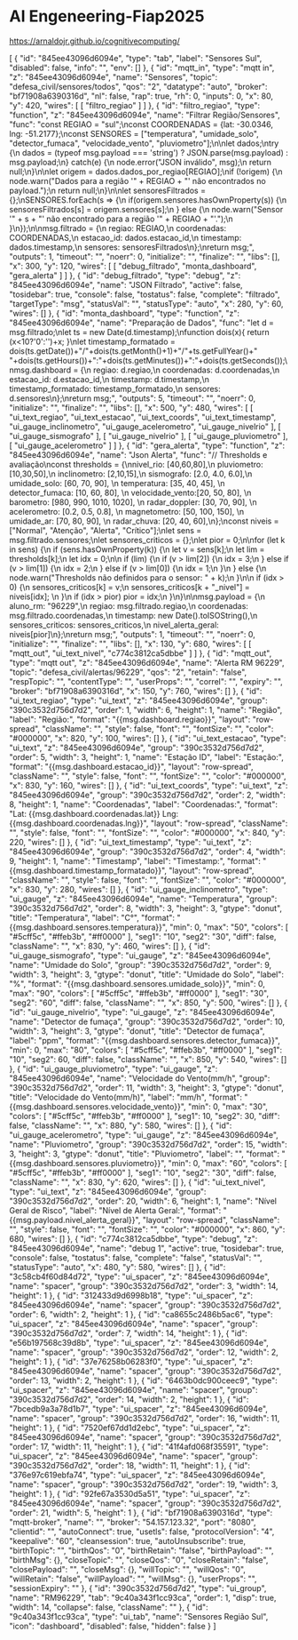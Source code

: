 # AI Engeneering-Fiap2025

 https://arnaldojr.github.io/cognitivecomputing/


[
    {
        "id": "845ee43096d6094e",
        "type": "tab",
        "label": "Sensores Sul",
        "disabled": false,
        "info": "",
        "env": []
    },
    {
        "id": "mqtt_in",
        "type": "mqtt in",
        "z": "845ee43096d6094e",
        "name": "Sensores",
        "topic": "defesa_civil/sensores/todos",
        "qos": "2",
        "datatype": "auto",
        "broker": "bf71908a6390316d",
        "nl": false,
        "rap": true,
        "rh": 0,
        "inputs": 0,
        "x": 80,
        "y": 420,
        "wires": [
            [
                "filtro_regiao"
            ]
        ]
    },
    {
        "id": "filtro_regiao",
        "type": "function",
        "z": "845ee43096d6094e",
        "name": "Filtrar Região/Sensores",
        "func": "const REGIAO = \"sul\";\nconst COORDENADAS = {lat: -30.0346, lng: -51.2177};\nconst SENSORES = [\"temperatura\", \"umidade_solo\", \"detector_fumaca\", \"velocidade_vento\", \"pluviometro\"];\n\nlet dados;\ntry {\n dados = (typeof msg.payload === 'string') ? JSON.parse(msg.payload) : msg.payload;\n} catch(e) {\n node.error(\"JSON inválido\", msg);\n return null;\n}\n\nlet origem = dados.dados_por_regiao[REGIAO];\nif (!origem) {\n node.warn(\"Dados para a região '\" + REGIAO + \"' não encontrados no payload.\");\n return null;\n}\n\nlet sensoresFiltrados = {};\nSENSORES.forEach(s => {\n if(origem.sensores.hasOwnProperty(s)) {\n sensoresFiltrados[s] = origem.sensores[s];\n } else {\n node.warn(\"Sensor '\" + s + \"' não encontrado para a região '\" + REGIAO + \"'.\");\n }\n});\n\nmsg.filtrado = {\n regiao: REGIAO,\n coordenadas: COORDENADAS,\n estacao_id: dados.estacao_id,\n timestamp: dados.timestamp,\n sensores: sensoresFiltrados\n};\nreturn msg;",
        "outputs": 1,
        "timeout": "",
        "noerr": 0,
        "initialize": "",
        "finalize": "",
        "libs": [],
        "x": 300,
        "y": 120,
        "wires": [
            [
                "debug_filtrado",
                "monta_dashboard",
                "gera_alerta"
            ]
        ]
    },
    {
        "id": "debug_filtrado",
        "type": "debug",
        "z": "845ee43096d6094e",
        "name": "JSON Filtrado",
        "active": false,
        "tosidebar": true,
        "console": false,
        "tostatus": false,
        "complete": "filtrado",
        "targetType": "msg",
        "statusVal": "",
        "statusType": "auto",
        "x": 280,
        "y": 60,
        "wires": []
    },
    {
        "id": "monta_dashboard",
        "type": "function",
        "z": "845ee43096d6094e",
        "name": "Preparação de Dados",
        "func": "let d = msg.filtrado;\nlet ts = new Date(d.timestamp);\nfunction dois(x){ return (x<10?'0':'')+x; }\nlet timestamp_formatado = dois(ts.getDate())+\"/\"+dois(ts.getMonth()+1)+\"/\"+ts.getFullYear()+\" \"+dois(ts.getHours())+\":\"+dois(ts.getMinutes())+\":\"+dois(ts.getSeconds());\nmsg.dashboard = {\n regiao: d.regiao,\n coordenadas: d.coordenadas,\n estacao_id: d.estacao_id,\n timestamp: d.timestamp,\n timestamp_formatado: timestamp_formatado,\n sensores: d.sensores\n};\nreturn msg;",
        "outputs": 5,
        "timeout": "",
        "noerr": 0,
        "initialize": "",
        "finalize": "",
        "libs": [],
        "x": 500,
        "y": 480,
        "wires": [
            [
                "ui_text_regiao",
                "ui_text_estacao",
                "ui_text_coords",
                "ui_text_timestamp",
                "ui_gauge_inclinometro",
                "ui_gauge_acelerometro",
                "ui_gauge_nivelrio"
            ],
            [
                "ui_gauge_sismografo"
            ],
            [
                "ui_gauge_nivelrio"
            ],
            [
                "ui_gauge_pluviometro"
            ],
            [
                "ui_gauge_acelerometro"
            ]
        ]
    },
    {
        "id": "gera_alerta",
        "type": "function",
        "z": "845ee43096d6094e",
        "name": "Json Alerta",
        "func": "// Thresholds e avaliação\nconst thresholds = {\nnivel_rio: [40,60,80],\n    pluviometro: [10,30,50],\n    inclinometro: [2,10,15],\n    sismografo: [2.0, 4.0, 6.0],\n    umidade_solo: [60, 70, 90], \n    temperatura: [35, 40, 45], \n    detector_fumaca: [10, 60, 80], \n    velocidade_vento:[20, 50, 80], \n    barometro: [980, 990, 1010, 1020], \n    radar_doppler: [30, 70, 90], \n    acelerometro: [0.2, 0.5, 0.8], \n    magnetometro: [50, 100, 150], \n    umidade_ar: [70, 80, 90], \n    radar_chuva: [20, 40, 60],\n};\nconst niveis = [\"Normal\", \"Atenção\", \"Alerta\", \"Crítico\"];\nlet sens = msg.filtrado.sensores;\nlet sensores_criticos = {};\nlet pior = 0;\n\nfor (let k in sens) {\n if (sens.hasOwnProperty(k)) {\n let v = sens[k];\n let lim = thresholds[k];\n let idx = 0;\n\n if (lim) {\n if (v > lim[2]) {\n idx = 3;\n } else if (v > lim[1]) {\n idx = 2;\n } else if (v > lim[0]) {\n idx = 1;\n }\n } else {\n node.warn(\"Thresholds não definidos para o sensor: \" + k);\n }\n\n if (idx > 0) {\n sensores_criticos[k] = v;\n sensores_criticos[k + \"_nivel\"] = niveis[idx]; \n }\n if (idx > pior) pior = idx;\n }\n}\n\nmsg.payload = {\n aluno_rm: \"96229\",\n regiao: msg.filtrado.regiao,\n coordenadas: msg.filtrado.coordenadas,\n timestamp: new Date().toISOString(),\n sensores_criticos: sensores_criticos,\n nivel_alerta_geral: niveis[pior]\n};\nreturn msg;",
        "outputs": 1,
        "timeout": "",
        "noerr": 0,
        "initialize": "",
        "finalize": "",
        "libs": [],
        "x": 130,
        "y": 680,
        "wires": [
            [
                "mqtt_out",
                "ui_text_nivel",
                "c774c3812ca5dbbe"
            ]
        ]
    },
    {
        "id": "mqtt_out",
        "type": "mqtt out",
        "z": "845ee43096d6094e",
        "name": "Alerta RM 96229",
        "topic": "defesa_civil/alertas/96229",
        "qos": "2",
        "retain": "false",
        "respTopic": "",
        "contentType": "",
        "userProps": "",
        "correl": "",
        "expiry": "",
        "broker": "bf71908a6390316d",
        "x": 150,
        "y": 760,
        "wires": []
    },
    {
        "id": "ui_text_regiao",
        "type": "ui_text",
        "z": "845ee43096d6094e",
        "group": "390c3532d756d7d2",
        "order": 1,
        "width": 6,
        "height": 1,
        "name": "Região",
        "label": "Região:",
        "format": "{{msg.dashboard.regiao}}",
        "layout": "row-spread",
        "className": "",
        "style": false,
        "font": "",
        "fontSize": "",
        "color": "#000000",
        "x": 820,
        "y": 100,
        "wires": []
    },
    {
        "id": "ui_text_estacao",
        "type": "ui_text",
        "z": "845ee43096d6094e",
        "group": "390c3532d756d7d2",
        "order": 5,
        "width": 3,
        "height": 1,
        "name": "Estação ID",
        "label": "Estação:",
        "format": "{{msg.dashboard.estacao_id}}",
        "layout": "row-spread",
        "className": "",
        "style": false,
        "font": "",
        "fontSize": "",
        "color": "#000000",
        "x": 830,
        "y": 160,
        "wires": []
    },
    {
        "id": "ui_text_coords",
        "type": "ui_text",
        "z": "845ee43096d6094e",
        "group": "390c3532d756d7d2",
        "order": 2,
        "width": 8,
        "height": 1,
        "name": "Coordenadas",
        "label": "Coordenadas:",
        "format": "Lat: {{msg.dashboard.coordenadas.lat}} Lng: {{msg.dashboard.coordenadas.lng}}",
        "layout": "row-spread",
        "className": "",
        "style": false,
        "font": "",
        "fontSize": "",
        "color": "#000000",
        "x": 840,
        "y": 220,
        "wires": []
    },
    {
        "id": "ui_text_timestamp",
        "type": "ui_text",
        "z": "845ee43096d6094e",
        "group": "390c3532d756d7d2",
        "order": 4,
        "width": 9,
        "height": 1,
        "name": "Timestamp",
        "label": "Timestamp:",
        "format": "{{msg.dashboard.timestamp_formatado}}",
        "layout": "row-spread",
        "className": "",
        "style": false,
        "font": "",
        "fontSize": "",
        "color": "#000000",
        "x": 830,
        "y": 280,
        "wires": []
    },
    {
        "id": "ui_gauge_inclinometro",
        "type": "ui_gauge",
        "z": "845ee43096d6094e",
        "name": "Temperatura",
        "group": "390c3532d756d7d2",
        "order": 8,
        "width": 3,
        "height": 3,
        "gtype": "donut",
        "title": "Temperatura",
        "label": "C°",
        "format": "{{msg.dashboard.sensores.temperatura}}",
        "min": 0,
        "max": "50",
        "colors": [
            "#5cff5c",
            "#ffeb3b",
            "#ff0000"
        ],
        "seg1": "10",
        "seg2": "30",
        "diff": false,
        "className": "",
        "x": 830,
        "y": 460,
        "wires": []
    },
    {
        "id": "ui_gauge_sismografo",
        "type": "ui_gauge",
        "z": "845ee43096d6094e",
        "name": "Umidade do Solo",
        "group": "390c3532d756d7d2",
        "order": 9,
        "width": 3,
        "height": 3,
        "gtype": "donut",
        "title": "Umidade do Solo",
        "label": "%",
        "format": "{{msg.dashboard.sensores.umidade_solo}}",
        "min": 0,
        "max": "90",
        "colors": [
            "#5cff5c",
            "#ffeb3b",
            "#ff0000"
        ],
        "seg1": "30",
        "seg2": "60",
        "diff": false,
        "className": "",
        "x": 850,
        "y": 500,
        "wires": []
    },
    {
        "id": "ui_gauge_nivelrio",
        "type": "ui_gauge",
        "z": "845ee43096d6094e",
        "name": "Detector de fumaça",
        "group": "390c3532d756d7d2",
        "order": 10,
        "width": 3,
        "height": 3,
        "gtype": "donut",
        "title": "Detector de fumaça",
        "label": "ppm",
        "format": "{{msg.dashboard.sensores.detector_fumaca}}",
        "min": 0,
        "max": "80",
        "colors": [
            "#5cff5c",
            "#ffeb3b",
            "#ff0000"
        ],
        "seg1": "10",
        "seg2": 60,
        "diff": false,
        "className": "",
        "x": 850,
        "y": 540,
        "wires": []
    },
    {
        "id": "ui_gauge_pluviometro",
        "type": "ui_gauge",
        "z": "845ee43096d6094e",
        "name": "Velocidade do Vento(mm/h",
        "group": "390c3532d756d7d2",
        "order": 11,
        "width": 3,
        "height": 3,
        "gtype": "donut",
        "title": "Velocidade do Vento(mm/h)",
        "label": "mm/h",
        "format": "{{msg.dashboard.sensores.velocidade_vento}}",
        "min": 0,
        "max": "30",
        "colors": [
            "#5cff5c",
            "#ffeb3b",
            "#ff0000"
        ],
        "seg1": 10,
        "seg2": 30,
        "diff": false,
        "className": "",
        "x": 880,
        "y": 580,
        "wires": []
    },
    {
        "id": "ui_gauge_acelerometro",
        "type": "ui_gauge",
        "z": "845ee43096d6094e",
        "name": "Pluviometro",
        "group": "390c3532d756d7d2",
        "order": 15,
        "width": 3,
        "height": 3,
        "gtype": "donut",
        "title": "Pluviometro",
        "label": "",
        "format": "{{msg.dashboard.sensores.pluviometro}}",
        "min": 0,
        "max": "60",
        "colors": [
            "#5cff5c",
            "#ffeb3b",
            "#ff0000"
        ],
        "seg1": "10",
        "seg2": "30",
        "diff": false,
        "className": "",
        "x": 830,
        "y": 620,
        "wires": []
    },
    {
        "id": "ui_text_nivel",
        "type": "ui_text",
        "z": "845ee43096d6094e",
        "group": "390c3532d756d7d2",
        "order": 20,
        "width": 6,
        "height": 1,
        "name": "Nível Geral de Risco",
        "label": "Nível de Alerta Geral:",
        "format": "{{msg.payload.nivel_alerta_geral}}",
        "layout": "row-spread",
        "className": "",
        "style": false,
        "font": "",
        "fontSize": "",
        "color": "#000000",
        "x": 860,
        "y": 680,
        "wires": []
    },
    {
        "id": "c774c3812ca5dbbe",
        "type": "debug",
        "z": "845ee43096d6094e",
        "name": "debug 1",
        "active": true,
        "tosidebar": true,
        "console": false,
        "tostatus": false,
        "complete": "false",
        "statusVal": "",
        "statusType": "auto",
        "x": 480,
        "y": 580,
        "wires": []
    },
    {
        "id": "3c58cb4f60d84d72",
        "type": "ui_spacer",
        "z": "845ee43096d6094e",
        "name": "spacer",
        "group": "390c3532d756d7d2",
        "order": 3,
        "width": 14,
        "height": 1
    },
    {
        "id": "312433d9d6998b18",
        "type": "ui_spacer",
        "z": "845ee43096d6094e",
        "name": "spacer",
        "group": "390c3532d756d7d2",
        "order": 6,
        "width": 2,
        "height": 1
    },
    {
        "id": "ca8655c2486b5ac6",
        "type": "ui_spacer",
        "z": "845ee43096d6094e",
        "name": "spacer",
        "group": "390c3532d756d7d2",
        "order": 7,
        "width": 14,
        "height": 1
    },
    {
        "id": "e56b197568c39d8b",
        "type": "ui_spacer",
        "z": "845ee43096d6094e",
        "name": "spacer",
        "group": "390c3532d756d7d2",
        "order": 12,
        "width": 2,
        "height": 1
    },
    {
        "id": "37e76258b06283f0",
        "type": "ui_spacer",
        "z": "845ee43096d6094e",
        "name": "spacer",
        "group": "390c3532d756d7d2",
        "order": 13,
        "width": 2,
        "height": 1
    },
    {
        "id": "6463b0dc900ceec9",
        "type": "ui_spacer",
        "z": "845ee43096d6094e",
        "name": "spacer",
        "group": "390c3532d756d7d2",
        "order": 14,
        "width": 2,
        "height": 1
    },
    {
        "id": "7bcedb9a3a78d1b7",
        "type": "ui_spacer",
        "z": "845ee43096d6094e",
        "name": "spacer",
        "group": "390c3532d756d7d2",
        "order": 16,
        "width": 11,
        "height": 1
    },
    {
        "id": "7520ef67dd1d2ebc",
        "type": "ui_spacer",
        "z": "845ee43096d6094e",
        "name": "spacer",
        "group": "390c3532d756d7d2",
        "order": 17,
        "width": 11,
        "height": 1
    },
    {
        "id": "41f4afd068f35591",
        "type": "ui_spacer",
        "z": "845ee43096d6094e",
        "name": "spacer",
        "group": "390c3532d756d7d2",
        "order": 18,
        "width": 11,
        "height": 1
    },
    {
        "id": "376e97c619ebfa74",
        "type": "ui_spacer",
        "z": "845ee43096d6094e",
        "name": "spacer",
        "group": "390c3532d756d7d2",
        "order": 19,
        "width": 3,
        "height": 1
    },
    {
        "id": "92fe67a3530d5a51",
        "type": "ui_spacer",
        "z": "845ee43096d6094e",
        "name": "spacer",
        "group": "390c3532d756d7d2",
        "order": 21,
        "width": 5,
        "height": 1
    },
    {
        "id": "bf71908a6390316d",
        "type": "mqtt-broker",
        "name": "",
        "broker": "54.157.123.32",
        "port": "8080",
        "clientid": "",
        "autoConnect": true,
        "usetls": false,
        "protocolVersion": "4",
        "keepalive": "60",
        "cleansession": true,
        "autoUnsubscribe": true,
        "birthTopic": "",
        "birthQos": "0",
        "birthRetain": "false",
        "birthPayload": "",
        "birthMsg": {},
        "closeTopic": "",
        "closeQos": "0",
        "closeRetain": "false",
        "closePayload": "",
        "closeMsg": {},
        "willTopic": "",
        "willQos": "0",
        "willRetain": "false",
        "willPayload": "",
        "willMsg": {},
        "userProps": "",
        "sessionExpiry": ""
    },
    {
        "id": "390c3532d756d7d2",
        "type": "ui_group",
        "name": "RM96229",
        "tab": "9c40a343f1cc93ca",
        "order": 1,
        "disp": true,
        "width": 14,
        "collapse": false,
        "className": ""
    },
    {
        "id": "9c40a343f1cc93ca",
        "type": "ui_tab",
        "name": "Sensores Região Sul",
        "icon": "dashboard",
        "disabled": false,
        "hidden": false
    }
]
